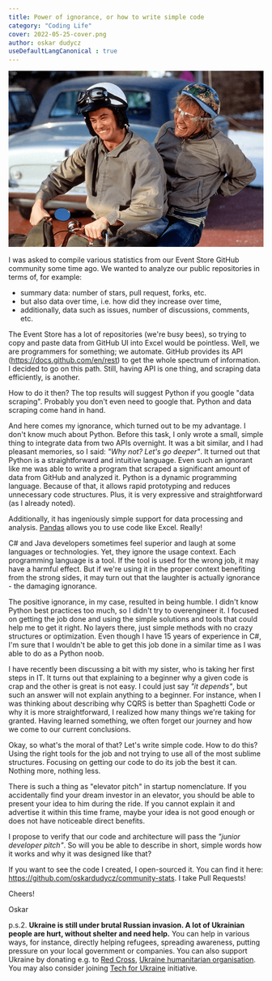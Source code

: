 ```yaml
---
title: Power of ignorance, or how to write simple code
category: "Coding Life"
cover: 2022-05-25-cover.png
author: oskar dudycz
useDefaultLangCanonical : true
---
```


![cover](2022-05-25-cover.png)

I was asked to compile various statistics from our Event Store GitHub community some time ago. We wanted to analyze our public repositories in terms of, for example:
- summary data: number of stars, pull request, forks, etc.
- but also data over time, i.e. how did they increase over time,
- additionally, data such as issues, number of discussions, comments, etc.

The Event Store has a lot of repositories (we're busy bees), so trying to copy and paste data from GitHub UI into Excel would be pointless. Well, we are programmers for something; we automate. GitHub provides its API (https://docs.github.com/en/rest) to get the whole spectrum of information. I decided to go on this path. Still, having API is one thing, and scraping data efficiently, is another.

How to do it then? The top results will suggest Python if you google "data scraping". Probably you don't even need to google that. Python and data scraping come hand in hand.

And here comes my ignorance, which turned out to be my advantage. I don't know much about Python. Before this task, I only wrote a small, simple thing to integrate data from two APIs overnight. It was a bit similar, and I had pleasant memories, so I said: _"Why not? Let's go deeper"_. It turned out that Python is a straightforward and intuitive language. Even such an ignorant like me was able to write a program that scraped a significant amount of data from GitHub and analyzed it. Python is a dynamic programming language. Because of that, it allows rapid prototyping and reduces unnecessary code structures. Plus, it is very expressive and straightforward (as I already noted).

Additionally, it has ingeniously simple support for data processing and analysis. [Pandas](https://pandas.pydata.org/) allows you to use code like Excel. Really!

C# and Java developers sometimes feel superior and laugh at some languages ​​or technologies. Yet, they ignore the usage context. Each programming language is a tool. If the tool is used for the wrong job, it may have a harmful effect. But if we're using it in the proper context benefiting from the strong sides, it may turn out that the laughter is actually ignorance - the damaging ignorance.

The positive ignorance, in my case, resulted in being humble. I didn't know Python best practices too much, so I didn't try to overengineer it. I focused on getting the job done and using the simple solutions and tools that could help me to get it right. No layers there, just simple methods with no crazy structures or optimization. Even though I have 15 years of experience in C#, I'm sure that I wouldn't be able to get this job done in a similar time as I was able to do as a Python noob.

I have recently been discussing a bit with my sister, who is taking her first steps in IT. It turns out that explaining to a beginner why a given code is crap and the other is great is not easy. I could just say _"it depends"_, but such an answer will not explain anything to a beginner. For instance, when I was thinking about describing why CQRS is better than Spaghetti Code or why it is more straightforward, I realized how many things we're taking for granted. Having learned something, we often forget our journey and how we come to our current conclusions.

Okay, so what's the moral of that? Let's write simple code. How to do this? Using the right tools for the job and not trying to use all of the most sublime structures. Focusing on getting our code to do its job the best it can. Nothing more, nothing less.

There is such a thing as "elevator pitch" in startup nomenclature. If you accidentally find your dream investor in an elevator, you should be able to present your idea to him during the ride. If you cannot explain it and advertise it within this time frame, maybe your idea is not good enough or does not have noticeable direct benefits.

I propose to verify that our code and architecture will pass the _"junior developer pitch"_. So will you be able to describe in short, simple words how it works and why it was designed like that?

If you want to see the code I created, I open-sourced it. You can find it here: https://github.com/oskardudycz/community-stats. I take Pull Requests!

Cheers!

Oskar

p.s.2. **Ukraine is still under brutal Russian invasion. A lot of Ukrainian people are hurt, without shelter and need help.** You can help in various ways, for instance, directly helping refugees, spreading awareness, putting pressure on your local government or companies. You can also support Ukraine by donating e.g. to [Red Cross](https://www.icrc.org/en/donate/ukraine), [Ukraine humanitarian organisation](https://savelife.in.ua/en/donate/). You may also consider joining [Tech for Ukraine](https://techtotherescue.org/tech/tech-for-ukraine) initiative.
